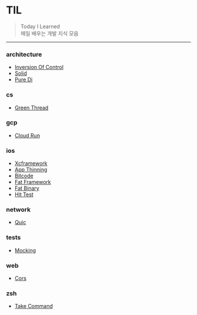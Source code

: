 # TIL
> Today I Learned  
매일 배우는 개발 지식 모음  
---
### architecture

- [Inversion Of Control](architecture/inversion-of-control.md)
- [Solid](architecture/solid.md)
- [Pure Di](architecture/pure-di.md)

### cs

- [Green Thread](cs/green-thread.md)

### gcp

- [Cloud Run](gcp/cloud-run.md)

### ios

- [Xcframework](ios/xcframework.md)
- [App Thinning](ios/app-thinning.md)
- [Bitcode](ios/bitcode.md)
- [Fat Framework](ios/fat-framework.md)
- [Fat Binary](ios/fat-binary.md)
- [Hit Test](ios/hit-test.md)

### network

- [Quic](network/quic.md)

### tests

- [Mocking](tests/mocking.md)

### web

- [Cors](web/cors.md)

### zsh

- [Take Command](zsh/take-command.md)

